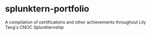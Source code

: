 # splunktern-portfolio
A compilation of certifications and other achievements throughout Lily Tang's CNOC Splunkternship
